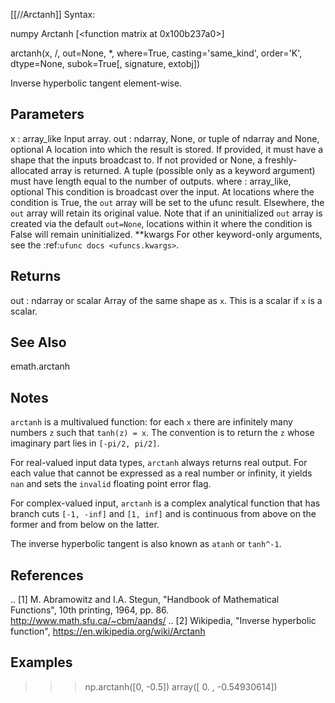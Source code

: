 [[//Arctanh]]
Syntax:

  numpy Arctanh [<function matrix at 0x100b237a0>]

arctanh(x, /, out=None, *, where=True, casting='same_kind', order='K', dtype=None, subok=True[, signature, extobj])

Inverse hyperbolic tangent element-wise.

Parameters
----------
x : array_like
    Input array.
out : ndarray, None, or tuple of ndarray and None, optional
    A location into which the result is stored. If provided, it must have
    a shape that the inputs broadcast to. If not provided or None,
    a freshly-allocated array is returned. A tuple (possible only as a
    keyword argument) must have length equal to the number of outputs.
where : array_like, optional
    This condition is broadcast over the input. At locations where the
    condition is True, the `out` array will be set to the ufunc result.
    Elsewhere, the `out` array will retain its original value.
    Note that if an uninitialized `out` array is created via the default
    ``out=None``, locations within it where the condition is False will
    remain uninitialized.
**kwargs
    For other keyword-only arguments, see the
    :ref:`ufunc docs <ufuncs.kwargs>`.

Returns
-------
out : ndarray or scalar
    Array of the same shape as `x`.
    This is a scalar if `x` is a scalar.

See Also
--------
emath.arctanh

Notes
-----
`arctanh` is a multivalued function: for each `x` there are infinitely
many numbers `z` such that `tanh(z) = x`. The convention is to return
the `z` whose imaginary part lies in `[-pi/2, pi/2]`.

For real-valued input data types, `arctanh` always returns real output.
For each value that cannot be expressed as a real number or infinity,
it yields ``nan`` and sets the `invalid` floating point error flag.

For complex-valued input, `arctanh` is a complex analytical function
that has branch cuts `[-1, -inf]` and `[1, inf]` and is continuous from
above on the former and from below on the latter.

The inverse hyperbolic tangent is also known as `atanh` or ``tanh^-1``.

References
----------
.. [1] M. Abramowitz and I.A. Stegun, "Handbook of Mathematical Functions",
       10th printing, 1964, pp. 86. http://www.math.sfu.ca/~cbm/aands/
.. [2] Wikipedia, "Inverse hyperbolic function",
       https://en.wikipedia.org/wiki/Arctanh

Examples
--------
>>> np.arctanh([0, -0.5])
array([ 0.        , -0.54930614])